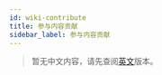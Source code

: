 ```yaml
---
id: wiki-contribute
title: 参与内容贡献
sidebar_label: 参与内容贡献
---
```


> 暂无中文内容，请先查阅[英文](../en/wiki-contribute)版本。